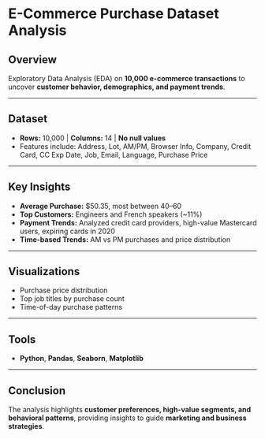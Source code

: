 # E-Commerce Purchase Dataset Analysis

## Overview
Exploratory Data Analysis (EDA) on **10,000 e-commerce transactions** to uncover **customer behavior, demographics, and payment trends**.

---

## Dataset
- **Rows:** 10,000 | **Columns:** 14 | **No null values**  
- Features include: Address, Lot, AM/PM, Browser Info, Company, Credit Card, CC Exp Date, Job, Email, Language, Purchase Price

---

## Key Insights
- **Average Purchase:** $50.35, most between $40–$60  
- **Top Customers:** Engineers and French speakers (~11%)  
- **Payment Trends:** Analyzed credit card providers, high-value Mastercard users, expiring cards in 2020  
- **Time-based Trends:** AM vs PM purchases and price distribution  

---

## Visualizations
- Purchase price distribution  
- Top job titles by purchase count  
- Time-of-day purchase patterns  

---

## Tools
- **Python**, **Pandas**, **Seaborn**, **Matplotlib**

---

## Conclusion
The analysis highlights **customer preferences, high-value segments, and behavioral patterns**, providing insights to guide **marketing and business strategies**.
